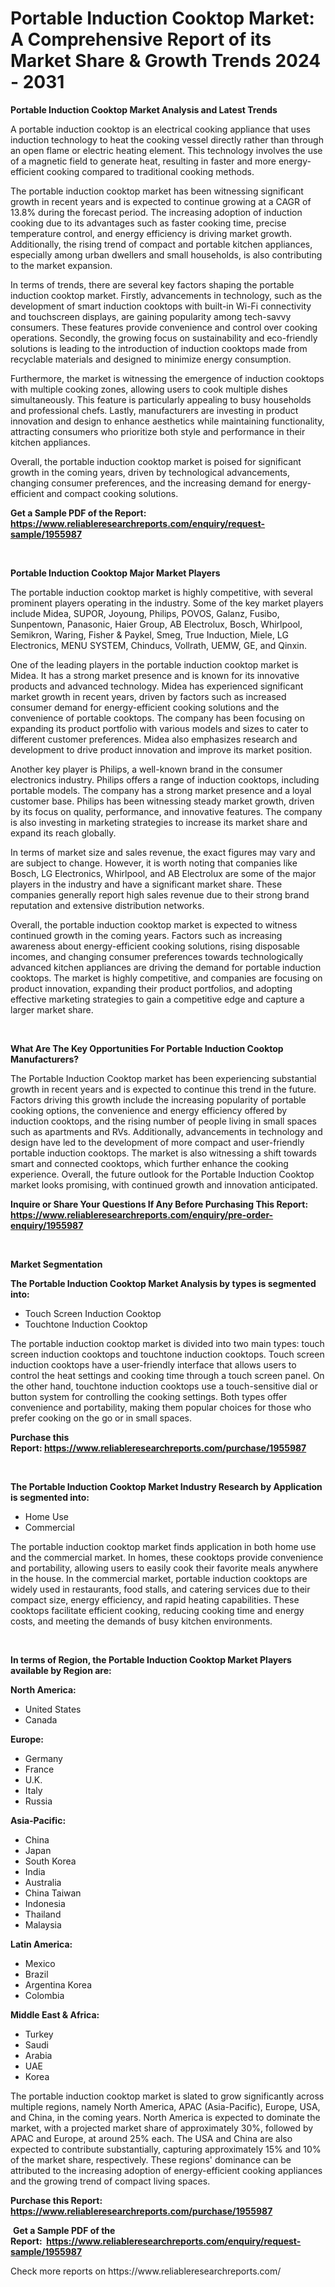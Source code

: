 <p><h1>Portable Induction Cooktop Market: A Comprehensive Report of its Market Share & Growth Trends 2024 - 2031</h1></p><p><strong>Portable Induction Cooktop Market Analysis and Latest Trends</strong></p>
<p><p>A portable induction cooktop is an electrical cooking appliance that uses induction technology to heat the cooking vessel directly rather than through an open flame or electric heating element. This technology involves the use of a magnetic field to generate heat, resulting in faster and more energy-efficient cooking compared to traditional cooking methods.</p><p>The portable induction cooktop market has been witnessing significant growth in recent years and is expected to continue growing at a CAGR of 13.8% during the forecast period. The increasing adoption of induction cooking due to its advantages such as faster cooking time, precise temperature control, and energy efficiency is driving market growth. Additionally, the rising trend of compact and portable kitchen appliances, especially among urban dwellers and small households, is also contributing to the market expansion.</p><p>In terms of trends, there are several key factors shaping the portable induction cooktop market. Firstly, advancements in technology, such as the development of smart induction cooktops with built-in Wi-Fi connectivity and touchscreen displays, are gaining popularity among tech-savvy consumers. These features provide convenience and control over cooking operations. Secondly, the growing focus on sustainability and eco-friendly solutions is leading to the introduction of induction cooktops made from recyclable materials and designed to minimize energy consumption.</p><p>Furthermore, the market is witnessing the emergence of induction cooktops with multiple cooking zones, allowing users to cook multiple dishes simultaneously. This feature is particularly appealing to busy households and professional chefs. Lastly, manufacturers are investing in product innovation and design to enhance aesthetics while maintaining functionality, attracting consumers who prioritize both style and performance in their kitchen appliances.</p><p>Overall, the portable induction cooktop market is poised for significant growth in the coming years, driven by technological advancements, changing consumer preferences, and the increasing demand for energy-efficient and compact cooking solutions.</p></p>
<p><strong>Get a Sample PDF of the Report:&nbsp; <a href="https://www.reliableresearchreports.com/enquiry/request-sample/1955987">https://www.reliableresearchreports.com/enquiry/request-sample/1955987</a></strong></p>
<p>&nbsp;</p>
<p><strong>Portable Induction Cooktop Major Market Players</strong></p>
<p><p>The portable induction cooktop market is highly competitive, with several prominent players operating in the industry. Some of the key market players include Midea, SUPOR, Joyoung, Philips, POVOS, Galanz, Fusibo, Sunpentown, Panasonic, Haier Group, AB Electrolux, Bosch, Whirlpool, Semikron, Waring, Fisher & Paykel, Smeg, True Induction, Miele, LG Electronics, MENU SYSTEM, Chinducs, Vollrath, UEMW, GE, and Qinxin. </p><p>One of the leading players in the portable induction cooktop market is Midea. It has a strong market presence and is known for its innovative products and advanced technology. Midea has experienced significant market growth in recent years, driven by factors such as increased consumer demand for energy-efficient cooking solutions and the convenience of portable cooktops. The company has been focusing on expanding its product portfolio with various models and sizes to cater to different customer preferences. Midea also emphasizes research and development to drive product innovation and improve its market position.</p><p>Another key player is Philips, a well-known brand in the consumer electronics industry. Philips offers a range of induction cooktops, including portable models. The company has a strong market presence and a loyal customer base. Philips has been witnessing steady market growth, driven by its focus on quality, performance, and innovative features. The company is also investing in marketing strategies to increase its market share and expand its reach globally.</p><p>In terms of market size and sales revenue, the exact figures may vary and are subject to change. However, it is worth noting that companies like Bosch, LG Electronics, Whirlpool, and AB Electrolux are some of the major players in the industry and have a significant market share. These companies generally report high sales revenue due to their strong brand reputation and extensive distribution networks.</p><p>Overall, the portable induction cooktop market is expected to witness continued growth in the coming years. Factors such as increasing awareness about energy-efficient cooking solutions, rising disposable incomes, and changing consumer preferences towards technologically advanced kitchen appliances are driving the demand for portable induction cooktops. The market is highly competitive, and companies are focusing on product innovation, expanding their product portfolios, and adopting effective marketing strategies to gain a competitive edge and capture a larger market share.</p></p>
<p>&nbsp;</p>
<p><strong>What Are The Key Opportunities For Portable Induction Cooktop Manufacturers?</strong></p>
<p><p>The Portable Induction Cooktop market has been experiencing substantial growth in recent years and is expected to continue this trend in the future. Factors driving this growth include the increasing popularity of portable cooking options, the convenience and energy efficiency offered by induction cooktops, and the rising number of people living in small spaces such as apartments and RVs. Additionally, advancements in technology and design have led to the development of more compact and user-friendly portable induction cooktops. The market is also witnessing a shift towards smart and connected cooktops, which further enhance the cooking experience. Overall, the future outlook for the Portable Induction Cooktop market looks promising, with continued growth and innovation anticipated.</p></p>
<p><strong>Inquire or Share Your Questions If Any Before Purchasing This Report: <a href="https://www.reliableresearchreports.com/enquiry/pre-order-enquiry/1955987">https://www.reliableresearchreports.com/enquiry/pre-order-enquiry/1955987</a></strong></p>
<p>&nbsp;</p>
<p><strong>Market Segmentation</strong></p>
<p><strong>The Portable Induction Cooktop Market Analysis by types is segmented into:</strong></p>
<p><ul><li>Touch Screen Induction Cooktop</li><li>Touchtone Induction Cooktop</li></ul></p>
<p><p>The portable induction cooktop market is divided into two main types: touch screen induction cooktops and touchtone induction cooktops. Touch screen induction cooktops have a user-friendly interface that allows users to control the heat settings and cooking time through a touch screen panel. On the other hand, touchtone induction cooktops use a touch-sensitive dial or button system for controlling the cooking settings. Both types offer convenience and portability, making them popular choices for those who prefer cooking on the go or in small spaces.</p></p>
<p><strong>Purchase this Report:&nbsp;<a href="https://www.reliableresearchreports.com/purchase/1955987">https://www.reliableresearchreports.com/purchase/1955987</a></strong></p>
<p>&nbsp;</p>
<p><strong>The Portable Induction Cooktop Market Industry Research by Application is segmented into:</strong></p>
<p><ul><li>Home Use</li><li>Commercial</li></ul></p>
<p><p>The portable induction cooktop market finds application in both home use and the commercial market. In homes, these cooktops provide convenience and portability, allowing users to easily cook their favorite meals anywhere in the house. In the commercial market, portable induction cooktops are widely used in restaurants, food stalls, and catering services due to their compact size, energy efficiency, and rapid heating capabilities. These cooktops facilitate efficient cooking, reducing cooking time and energy costs, and meeting the demands of busy kitchen environments.</p></p>
<p>&nbsp;</p>
<p><strong>In terms of Region, the Portable Induction Cooktop Market Players available by Region are:</strong></p>
<p>
    <p> <strong> North America: </strong>
        <ul>
            <li>United States</li>
            <li>Canada</li>
        </ul>
        </p> 
    <p> <strong> Europe: </strong>
        <ul>
            <li>Germany</li>
            <li>France</li>
            <li>U.K.</li>
            <li>Italy</li>
            <li>Russia</li>
        </ul>
        </p> 
    <p> <strong> Asia-Pacific: </strong>
        <ul>
            <li>China</li>
            <li>Japan</li>
            <li>South Korea</li>
            <li>India</li>
            <li>Australia</li>
            <li>China Taiwan</li>
            <li>Indonesia</li>
            <li>Thailand</li>
            <li>Malaysia</li>
        </ul>
        </p> 
    <p> <strong> Latin America: </strong>
        <ul>
            <li>Mexico</li>
            <li>Brazil</li>
            <li>Argentina Korea</li>
            <li>Colombia</li>
        </ul>
        </p> 
    <p> <strong> Middle East & Africa: </strong>
        <ul>
            <li>Turkey</li>
            <li>Saudi</li>
            <li>Arabia</li>
            <li>UAE</li>
            <li>Korea</li>
        </ul>
    </p>
    </p>
<p><p>The portable induction cooktop market is slated to grow significantly across multiple regions, namely North America, APAC (Asia-Pacific), Europe, USA, and China, in the coming years. North America is expected to dominate the market, with a projected market share of approximately 30%, followed by APAC and Europe, at around 25% each. The USA and China are also expected to contribute substantially, capturing approximately 15% and 10% of the market share, respectively. These regions' dominance can be attributed to the increasing adoption of energy-efficient cooking appliances and the growing trend of compact living spaces.</p></p>
<p><strong>Purchase this Report: <a href="https://www.reliableresearchreports.com/purchase/1955987">https://www.reliableresearchreports.com/purchase/1955987</a></strong></p>
<p>&nbsp;<strong>Get a Sample PDF of the Report:&nbsp;&nbsp;<a href="https://www.reliableresearchreports.com/enquiry/request-sample/1955987">https://www.reliableresearchreports.com/enquiry/request-sample/1955987</a></strong></p>
<p><strong></strong></p>
<p>Check more reports on https://www.reliableresearchreports.com/</p>